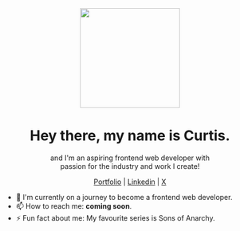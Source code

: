 <div align="center"><img width="200px" src="https://i.imgur.com/Ak3aX4i.png"></div>
<h1 align="center">Hey there, my name is Curtis.</h1>
<p align="center">and I'm an aspiring frontend web developer with </br>passion for the industry and work I create!</p>
<p align="center"><a href="https://curtisbowen.xyz/">Portfolio</a> | <a href="https://www.linkedin.com/in/curtisbowen/">Linkedin</a> | <a href="#">X</a></p>

- 🌱 I'm currently on a journey to become a frontend web developer.
- 📫 How to reach me: <strong>coming soon</strong>.
- ⚡ Fun fact about me: My favourite series is Sons of Anarchy.
